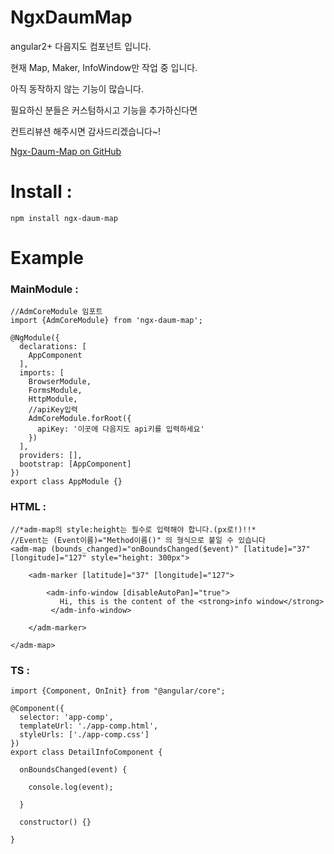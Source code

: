 # NgxDaumMap

angular2+ 다음지도 컴포넌트 입니다.

현재 Map, Maker, InfoWindow만 작업 중 입니다.

아직 동작하지 않는 기능이 많습니다.

필요하신 분들은 커스텀하시고 기능을 추가하신다면

컨트리뷰션 해주시면 감사드리겠습니다~!

[Ngx-Daum-Map on GitHub](https://github.com/stone-i/NgxDaumMap)


# Install :
```
npm install ngx-daum-map
```


# Example

### MainModule :
```
//AdmCoreModule 임포트
import {AdmCoreModule} from 'ngx-daum-map';

@NgModule({
  declarations: [
    AppComponent
  ],
  imports: [
    BrowserModule,
    FormsModule,
    HttpModule,
    //apiKey입력 
    AdmCoreModule.forRoot({
      apiKey: '이곳에 다음지도 api키를 입력하세요'
    })
  ],
  providers: [],
  bootstrap: [AppComponent]
})
export class AppModule {}
```

### HTML :
```
//*adm-map의 style:height는 필수로 입력해야 합니다.(px로!)!!*
//Event는 (Event이름)="Method이름()" 의 형식으로 붙일 수 있습니다
<adm-map (bounds_changed)="onBoundsChanged($event)" [latitude]="37" [longitude]="127" style="height: 300px"> 

    <adm-marker [latitude]="37" [longitude]="127">

        <adm-info-window [disableAutoPan]="true">
           Hi, this is the content of the <strong>info window</strong>
         </adm-info-window>

    </adm-marker>

</adm-map>
```

### TS :
```
import {Component, OnInit} from "@angular/core";

@Component({
  selector: 'app-comp',
  templateUrl: './app-comp.html',
  styleUrls: ['./app-comp.css']
})
export class DetailInfoComponent {

  onBoundsChanged(event) {
  
    console.log(event);
    
  }
  
  constructor() {}

}

```






